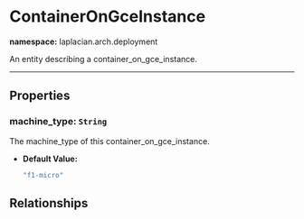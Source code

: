 # **ContainerOnGceInstance**
**namespace:** laplacian.arch.deployment

An entity describing a container_on_gce_instance.



---

## Properties

### machine_type: `String`
The machine_type of this container_on_gce_instance.
- **Default Value:**
  ```kotlin
  "f1-micro"
  ```

## Relationships